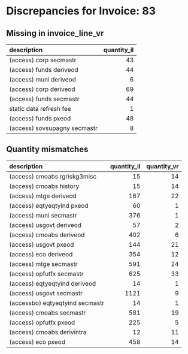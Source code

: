 # Discrepancies for Invoice: 83

## Missing in invoice_line_vr

| description                  |   quantity_il |
|:-----------------------------|--------------:|
| (access) corp secmastr       |            43 |
| (access) funds deriveod      |            44 |
| (access) muni deriveod       |             6 |
| (access) corp deriveod       |            69 |
| (access) funds secmastr      |            44 |
| static data refresh fee      |             1 |
| (access) funds pxeod         |            48 |
| (access) sovsupagny secmastr |             8 |

## Quantity mismatches

| description                     |   quantity_il |   quantity_vr |
|:--------------------------------|--------------:|--------------:|
| (access) cmoabs rgriskg3misc    |            15 |            14 |
| (access) cmoabs history         |            15 |            14 |
| (access) mtge deriveod          |           167 |            22 |
| (access) eqtyeqtyind pxeod      |            60 |             1 |
| (access) muni secmastr          |           376 |             1 |
| (access) usgovt deriveod        |            57 |             2 |
| (access) cmoabs deriveod        |           402 |             6 |
| (access) usgovt pxeod           |           144 |            21 |
| (access) eco deriveod           |           354 |            12 |
| (access) mtge secmastr          |           591 |            24 |
| (access) opfutfx secmastr       |           625 |            33 |
| (access) eqtyeqtyind deriveod   |            14 |             1 |
| (access) usgovt secmastr        |          1121 |             9 |
| (accessbo) eqtyeqtyind secmastr |            14 |             1 |
| (access) cmoabs secmastr        |           581 |            19 |
| (access) opfutfx pxeod          |           225 |             5 |
| (access) cmoabs derivintra      |            12 |            11 |
| (access) eco pxeod              |           458 |            14 |
